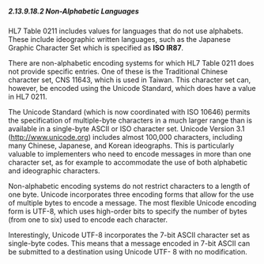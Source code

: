 ##### 2.13.9.18.2 Non-Alphabetic Languages

HL7 Table 0211 includes values for languages that do not use alphabets. These include ideographic written languages, such as the Japanese Graphic Character Set which is specified as **ISO IR87**.

There are non-alphabetic encoding systems for which HL7 Table 0211 does not provide specific entries. One of these is the Traditional Chinese character set, CNS 11643, which is used in Taiwan. This character set can, however, be encoded using the Unicode Standard, which does have a value in HL7 0211.

The Unicode Standard (which is now coordinated with ISO 10646) permits the specification of multiple-byte characters in a much larger range than is available in a single-byte ASCII or ISO character set. Unicode Version 3.1 (http://www.unicode.org) includes almost 100,000 characters, including many Chinese, Japanese, and Korean ideographs. This is particularly valuable to implementers who need to encode messages in more than one character set, as for example to accommodate the use of both alphabetic and ideographic characters.

Non-alphabetic encoding systems do not restrict characters to a length of one byte. Unicode incorporates three encoding forms that allow for the use of multiple bytes to encode a message. The most flexible Unicode encoding form is UTF-8, which uses high-order bits to specify the number of bytes (from one to six) used to encode each character.

Interestingly, Unicode UTF-8 incorporates the 7-bit ASCII character set as single-byte codes. This means that a message encoded in 7-bit ASCII can be submitted to a destination using Unicode UTF- 8 with no modification.
